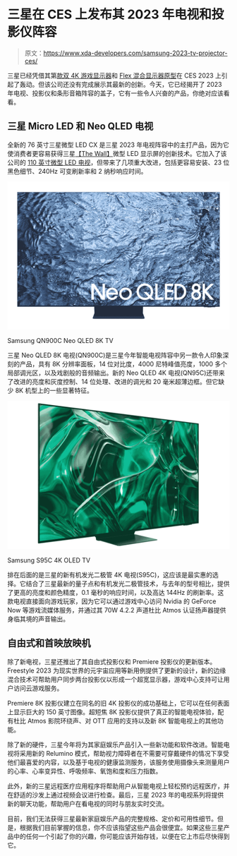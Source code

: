 # 三星在 CES 上发布其 2023 年电视和投影仪阵容

> 原文：<https://www.xda-developers.com/samsung-2023-tv-projector-ces/>

三星已经凭借其第[款双 4K 游戏显示器](https://www.xda-developers.com/samsung-monitors-ces-2023/)和 [Flex 混合显示器原型](https://www.xda-developers.com/samsung-flex-hybrid-prototype-ces-2023/)在 CES 2023 上引起了轰动。但该公司还没有完成展示其最新的创新。今天，它已经揭开了 2023 年电视、投影仪和条形音箱阵容的盖子，它有一些令人兴奋的产品，你绝对应该看看。

## 三星 Micro LED 和 Neo QLED 电视

全新的 76 英寸三星微型 LED CX 是三星 2023 年电视阵容中的主打产品，因为它使消费者更容易获得三星[【The Wall】](https://www.xda-developers.com/samsung-2021-the-wall-microled-display-launch/)微型 LED 显示屏的创新技术。它加入了该公司的 [110 英寸微型 LED 电视](https://www.xda-developers.com/samsung-launches-massive-110-microled-tv-korea/)，但带来了几项重大改进，包括更容易安装、23 位黑色细节、240Hz 可变刷新率和 2 纳秒响应时间。

 <picture>![Samsung QN900C Neo QLED 8K TV on white background.](img/ea4d36257c86b603352907da95ea5dca.png)</picture> 

Samsung QN900C Neo QLED 8K TV

三星 Neo QLED 8K 电视(QN900C)是三星今年智能电视阵容中另一款令人印象深刻的产品，具有 8K 分辨率面板，14 位对比度，4000 尼特峰值亮度，1000 多个局部调光区，以及戏剧般的音频输出。新的 Neo QLED 4K 电视(QN95C)还带来了改进的亮度和灰度控制、14 位处理、改进的调光和 20 毫米超薄边框。但它缺少 8K 机型上的一些显著特征。

 <picture>![Samsung S95C OLED TV on white background.](img/7e11a0058f0e41bb4434bc8885a3cef8.png)</picture> 

Samsung S95C 4K OLED TV

排在后面的是三星的新有机发光二极管 4K 电视(S95C)，这应该是最实惠的选择。它结合了三星最新的量子点和有机发光二极管技术，与去年的型号相比，提供了更高的亮度和颜色精度，0.1 毫秒的响应时间，以及高达 144Hz 的刷新率。这款电视直接面向游戏玩家，因为它可以通过游戏中心访问 Nvidia 的 GeForce Now 等游戏流媒体服务，并通过其 70W 4.2.2 声道杜比 Atmos 认证扬声器提供身临其境的声音输出。

## 自由式和首映放映机

除了新电视，三星还推出了其自由式投影仪和 Premiere 投影仪的更新版本。Freestyle 2023 为现实世界的元宇宙应用等新用例提供了更新的设计，新的边缘混合技术可帮助用户同步两台投影仪以形成一个超宽显示器，游戏中心支持可让用户访问云游戏服务。

Premiere 8K 投影仪建立在同名的旧 4K 投影仪的成功基础上，它可以在任何表面上显示巨大的 150 英寸图像。超短焦 8K 投影仪提供了真正的智能电视体验，配有杜比 Atmos 影院环绕声、对 OTT 应用的支持以及新 8K 智能电视上的其他功能。

除了新的硬件，三星今年将为其家庭娱乐产品引入一些新功能和软件改进。智能电视将采用新的 Relumino 模式，帮助视力障碍者在不需要可穿戴硬件的情况下享受他们最喜爱的内容，以及基于电视的健康监测服务，该服务使用摄像头来测量用户的心率、心率变异性、呼吸频率、氧饱和度和压力指数。

此外，新的三星远程医疗应用程序将帮助用户从智能电视上轻松预约远程医疗，并在舒适的沙发上通过视频会议进行检查。最后，三星 2023 年的电视系列将提供新的聊天功能，帮助用户在看电视的同时与朋友实时交流。

目前，我们无法获得三星最新家庭娱乐产品的完整规格、定价和可用性细节。但是，根据我们目前掌握的信息，你不应该指望这些产品会很便宜。如果这些三星产品中的任何一个引起了你的兴趣，你可能应该开始存钱，以便在它上市后尽快得到它。